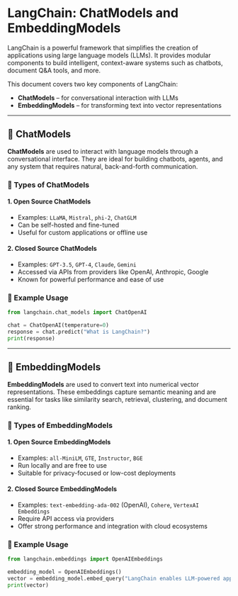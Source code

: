 # LangChain: ChatModels and EmbeddingModels

LangChain is a powerful framework that simplifies the creation of applications using large language models (LLMs). It provides modular components to build intelligent, context-aware systems such as chatbots, document Q&A tools, and more.

This document covers two key components of LangChain:

- **ChatModels** – for conversational interaction with LLMs  
- **EmbeddingModels** – for transforming text into vector representations

---

## 🔹 ChatModels

**ChatModels** are used to interact with language models through a conversational interface. They are ideal for building chatbots, agents, and any system that requires natural, back-and-forth communication.

### 🧩 Types of ChatModels

#### 1. Open Source ChatModels
- Examples: `LLaMA`, `Mistral`, `phi-2`, `ChatGLM`
- Can be self-hosted and fine-tuned
- Useful for custom applications or offline use

#### 2. Closed Source ChatModels
- Examples: `GPT-3.5`, `GPT-4`, `Claude`, `Gemini`
- Accessed via APIs from providers like OpenAI, Anthropic, Google
- Known for powerful performance and ease of use

### 🧪 Example Usage

```python
from langchain.chat_models import ChatOpenAI

chat = ChatOpenAI(temperature=0)
response = chat.predict("What is LangChain?")
print(response)
```

---

## 🔹 EmbeddingModels

**EmbeddingModels** are used to convert text into numerical vector representations. These embeddings capture semantic meaning and are essential for tasks like similarity search, retrieval, clustering, and document ranking.

### 🧩 Types of EmbeddingModels

#### 1. Open Source EmbeddingModels
- Examples: `all-MiniLM`, `GTE`, `Instructor`, `BGE`
- Run locally and are free to use
- Suitable for privacy-focused or low-cost deployments

#### 2. Closed Source EmbeddingModels
- Examples: `text-embedding-ada-002` (OpenAI), `Cohere`, `VertexAI Embeddings`
- Require API access via providers
- Offer strong performance and integration with cloud ecosystems

### 🧪 Example Usage

```python
from langchain.embeddings import OpenAIEmbeddings

embedding_model = OpenAIEmbeddings()
vector = embedding_model.embed_query("LangChain enables LLM-powered applications.")
print(vector)
```
